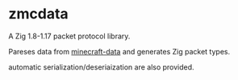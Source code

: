 # zmcdata

A Zig 1.8-1.17 packet protocol library.

Pareses data from [minecraft-data](https://github.com/PrismarineJS/minecraft-data) and generates Zig packet types.

automatic serialization/deseriaization are also provided.
